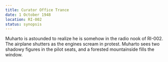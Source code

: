 ```yaml
---
title: Curator Office Trance
date: 1 October 1948
location: RI-002
status: synopsis
---
```

Muharto is astounded to realize he is somehow in the radio nook of RI-002. The airplane shutters as the engines scream in protest. Muharto sees two shadowy figures in the pilot seats, and a forested mountainside fills the window. 
